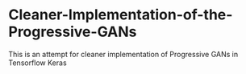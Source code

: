# Cleaner-Implementation-of-the-Progressive-GANs
This is an attempt for cleaner implementation of Progressive GANs in Tensorflow Keras
